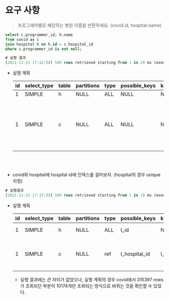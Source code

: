 # 요구 사항


> 프로그래머별로 해당하는 병원 이름을 반환하세요. (covid.id, hospital.name)


```sql
select c.programmer_id, h.name
from covid as c
join hospital h on h.id = c.hospital_id
where c.programmer_id is not null;

# 실행 결과
[2021-11-21 17:12:54] 500 rows retrieved starting from 1 in 20 ms (execution: 7 ms, fetching: 13 ms)
```

- 실행 계획

    | id | select\_type | table | partitions | type | possible\_keys | key | key\_len | ref | rows | filtered | Extra |
    | :--- | :--- | :--- | :--- | :--- | :--- | :--- | :--- | :--- | :--- | :--- | :--- |
    | 1 | SIMPLE | h | NULL | ALL | NULL | NULL | NULL | NULL | 32 | 100 | NULL |
    | 1 | SIMPLE | c | NULL | ALL | NULL | NULL | NULL | NULL | 315397 | 9 | Using where; Using join buffer \(Block Nested Loop\) |

<br>
<br>

- covid와 hospital에 hospital id에 인덱스를 걸어보자. (hospital의 경우 unique 지정)

```sql
# 실행결과
[2021-11-21 17:17:23] 500 rows retrieved starting from 1 in 18 ms (execution: 8 ms, fetching: 10 ms)
```

- 실행 계획

    | id | select\_type | table | partitions | type | possible\_keys | key | key\_len | ref | rows | filtered | Extra |
    | :--- | :--- | :--- | :--- | :--- | :--- | :--- | :--- | :--- | :--- | :--- | :--- |
    | 1 | SIMPLE | h | NULL | ALL | I\_id | NULL | NULL | NULL | 32 | 100 | Using where |
    | 1 | SIMPLE | c | NULL | ref | I\_hospital\_id | I\_hospital\_id | 9 | subway.h.id | 10174 | 90 | Using index condition; Using where |

  - 실행 결과에는 큰 차이가 없었으나, 실행 계획의 경우 covid에서 315397 rows가 조회되던 부분이 10174개만 조회되는 방식으로 바뀌는 것을 확인할 수 있었다.


